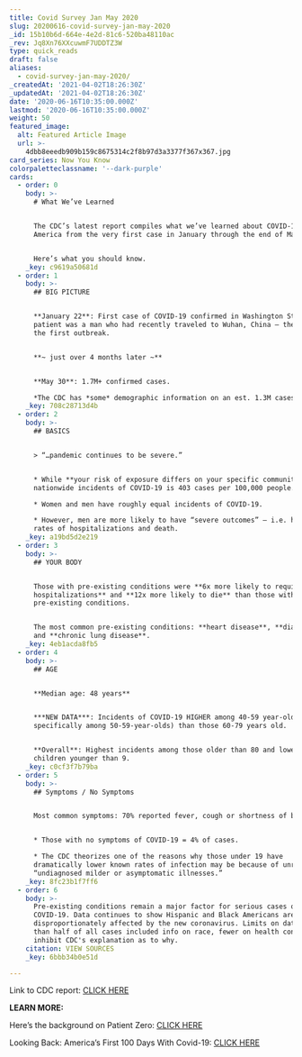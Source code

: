 ```yaml
---
title: Covid Survey Jan May 2020
slug: 20200616-covid-survey-jan-may-2020
_id: 15b10b6d-664e-4e2d-81c6-520ba48110ac
_rev: Jq8Xn76XXcuwmF7UDDTZ3W
type: quick_reads
draft: false
aliases:
  - covid-survey-jan-may-2020/
_createdAt: '2021-04-02T18:26:30Z'
_updatedAt: '2021-04-02T18:26:30Z'
date: '2020-06-16T10:35:00.000Z'
lastmod: '2020-06-16T10:35:00.000Z'
weight: 50
featured_image:
  alt: Featured Article Image
  url: >-
    4dbb8eeedb909b159c8675314c2f8b97d3a3377f367x367.jpg
card_series: Now You Know
colorpaletteclassname: '--dark-purple'
cards:
  - order: 0
    body: >-
      # What We’ve Learned


      The CDC’s latest report compiles what we’ve learned about COVID-19 in
      America from the very first case in January through the end of May.


      Here’s what you should know.
    _key: c9619a50681d
  - order: 1
    body: >-
      ## BIG PICTURE


      **January 22**: First case of COVID-19 confirmed in Washington State. The
      patient was a man who had recently traveled to Wuhan, China – the site of
      the first outbreak.


      **~ just over 4 months later ~**


      **May 30**: 1.7M+ confirmed cases.  

      *The CDC has *some* demographic information on an est. 1.3M cases.
    _key: 708c28713d4b
  - order: 2
    body: >-
      ## BASICS


      > “…pandemic continues to be severe.”


      * While **your risk of exposure differs on your specific community**,
      nationwide incidents of COVID-19 is 403 cases per 100,000 people.

      * Women and men have roughly equal incidents of COVID-19.

      * However, men are more likely to have “severe outcomes” – i.e. higher
      rates of hospitalizations and death.
    _key: a19bd5d2e219
  - order: 3
    body: >-
      ## YOUR BODY


      Those with pre-existing conditions were **6x more likely to require
      hospitalizations** and **12x more likely to die** than those without
      pre-existing conditions.


      The most common pre-existing conditions: **heart disease**, **diabetes**
      and **chronic lung disease**.
    _key: 4eb1acda8fb5
  - order: 4
    body: >-
      ## AGE


      **Median age: 48 years**


      ***NEW DATA***: Incidents of COVID-19 HIGHER among 40-59 year-olds (and
      specifically among 50-59-year-olds) than those 60-79 years old.


      **Overall**: Highest incidents among those older than 80 and lowest in
      children younger than 9.
    _key: c0cf3f7b79ba
  - order: 5
    body: >-
      ## Symptoms / No Symptoms


      Most common symptoms: 70% reported fever, cough or shortness of breath.


      * Those with no symptoms of COVID-19 = 4% of cases.

      * The CDC theorizes one of the reasons why those under 19 have
      dramatically lower known rates of infection may be because of unreported,
      “undiagnosed milder or asymptomatic illnesses.”
    _key: 8fc23b1f7ff6
  - order: 6
    body: >-
      Pre-existing conditions remain a major factor for serious cases of
      COVID-19. Data continues to show Hispanic and Black Americans are
      disproportionately affected by the new coronavirus. Limits on data (less
      than half of all cases included info on race, fewer on health conditions)
      inhibit CDC's explanation as to why.
    citation: VIEW SOURCES
    _key: 6bbb34b0e51d

---
```

Link to CDC report: [CLICK HERE](https://www.cdc.gov/mmwr/volumes/69/wr/mm6924e2.htm?s_cid=mm6924e2_w)

**LEARN MORE:**

Here’s the background on Patient Zero: [CLICK HERE](https://smarthernews.com/covid-19-the-first-us-case-of-coronavirus/)

Looking Back: America’s First 100 Days With Covid-19: [CLICK HERE](https://smarthernews.com/article/100-days-of-covid-19-in-the-u-s-a/)